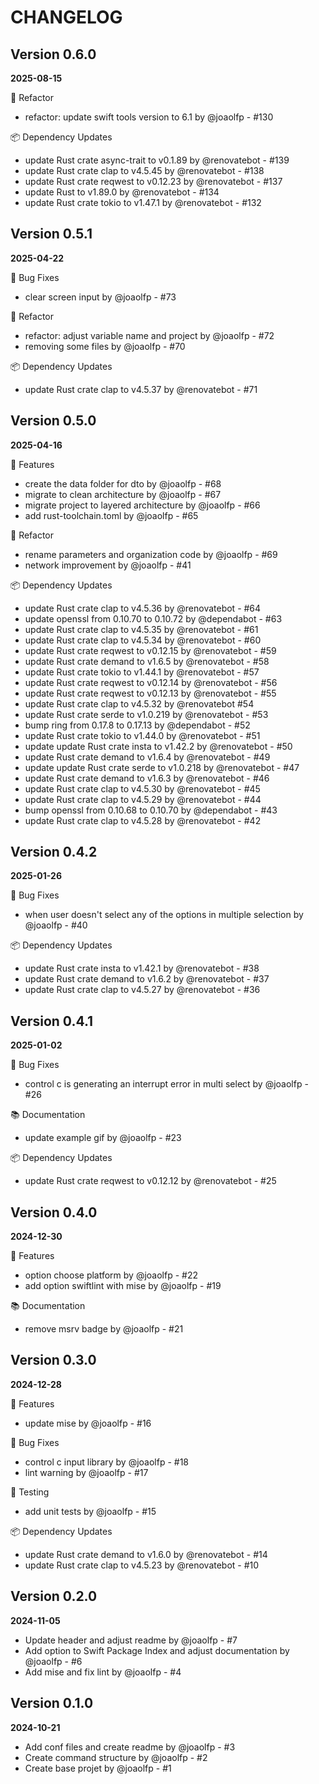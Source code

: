 # CHANGELOG

## Version 0.6.0
**2025-08-15**

🚜 Refactor
- refactor: update swift tools version to 6.1 by @joaolfp - #130

📦️ Dependency Updates
- update Rust crate async-trait to v0.1.89 by @renovatebot - #139
- update Rust crate clap to v4.5.45 by @renovatebot - #138
- update Rust crate reqwest to v0.12.23 by @renovatebot - #137
- update Rust to v1.89.0 by @renovatebot - #134
- update Rust crate tokio to v1.47.1 by @renovatebot - #132

## Version 0.5.1
**2025-04-22**

🐛 Bug Fixes
- clear screen input by @joaolfp - #73

🚜 Refactor
- refactor: adjust variable name and project by @joaolfp - #72
- removing some files by @joaolfp - #70

📦️ Dependency Updates
- update Rust crate clap to v4.5.37 by @renovatebot - #71

## Version 0.5.0
**2025-04-16**

🚀 Features
- create the data folder for dto by @joaolfp - #68
- migrate to clean architecture by @joaolfp - #67
- migrate project to layered architecture by @joaolfp - #66
- add rust-toolchain.toml by @joaolfp - #65

🚜 Refactor
- rename parameters and organization code by @joaolfp - #69
- network improvement by @joaolfp - #41

📦️ Dependency Updates
- update Rust crate clap to v4.5.36 by @renovatebot - #64
- update openssl from 0.10.70 to 0.10.72 by @dependabot - #63
- update Rust crate clap to v4.5.35 by @renovatebot - #61
- update Rust crate clap to v4.5.34 by @renovatebot - #60
- update Rust crate reqwest to v0.12.15 by @renovatebot - #59
- update Rust crate demand to v1.6.5 by @renovatebot - #58
- update Rust crate tokio to v1.44.1 by @renovatebot - #57
- update Rust crate reqwest to v0.12.14 by @renovatebot - #56
- update Rust crate reqwest to v0.12.13 by @renovatebot - #55
- update Rust crate clap to v4.5.32 by @renovatebot #54
- update Rust crate serde to v1.0.219 by @renovatebot - #53
- bump ring from 0.17.8 to 0.17.13 by @dependabot - #52
- update Rust crate tokio to v1.44.0 by @renovatebot - #51
- update update Rust crate insta to v1.42.2 by @renovatebot - #50
- update Rust crate demand to v1.6.4 by @renovatebot - #49
- update update Rust crate serde to v1.0.218 by @renovatebot - #47
- update Rust crate demand to v1.6.3 by @renovatebot - #46 
- update Rust crate clap to v4.5.30 by @renovatebot - #45
- update Rust crate clap to v4.5.29 by @renovatebot - #44
- bump openssl from 0.10.68 to 0.10.70 by @dependabot - #43
- update Rust crate clap to v4.5.28 by @renovatebot - #42

## Version 0.4.2
**2025-01-26**

🐛 Bug Fixes
- when user doesn't select any of the options in multiple selection by @joaolfp - #40

📦️ Dependency Updates
- update Rust crate insta to v1.42.1 by @renovatebot - #38
- update Rust crate demand to v1.6.2 by @renovatebot - #37
- update Rust crate clap to v4.5.27 by @renovatebot - #36

## Version 0.4.1
**2025-01-02**

🐛 Bug Fixes
- control c is generating an interrupt error in multi select by @joaolfp - #26

📚 Documentation
- update example gif by @joaolfp - #23

📦️ Dependency Updates
- update Rust crate reqwest to v0.12.12 by @renovatebot - #25

## Version 0.4.0
**2024-12-30**

🚀 Features
- option choose platform by @joaolfp - #22
- add option swiftlint with mise by @joaolfp - #19

📚 Documentation
- remove msrv badge by @joaolfp - #21

## Version 0.3.0
**2024-12-28**

🚀 Features
- update mise by @joaolfp - #16

🐛 Bug Fixes
- control c input library by @joaolfp - #18
- lint warning by @joaolfp - #17

🧪 Testing
- add unit tests by @joaolfp - #15

📦️ Dependency Updates
- update Rust crate demand to v1.6.0 by @renovatebot - #14
- update Rust crate clap to v4.5.23 by @renovatebot - #10

## Version 0.2.0
**2024-11-05**

- Update header and adjust readme by @joaolfp - #7
- Add option to Swift Package Index and adjust documentation by @joaolfp - #6
- Add mise and fix lint by @joaolfp - #4

## Version 0.1.0
**2024-10-21**

- Add conf files and create readme by @joaolfp - #3
- Create command structure by @joaolfp - #2
- Create base projet by @joaolfp - #1
